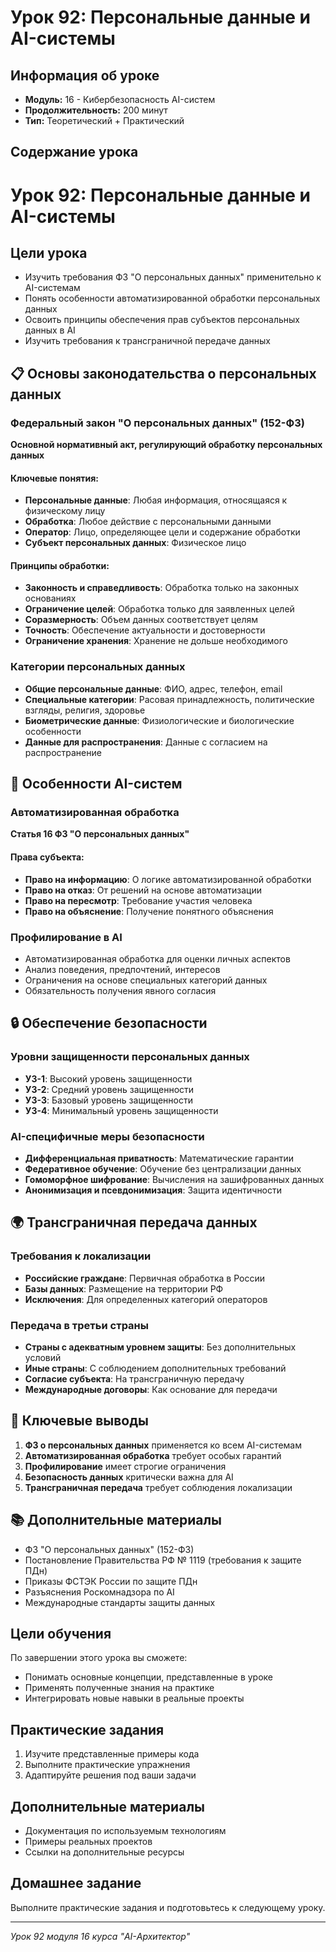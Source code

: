 # Урок 92: Персональные данные и AI-системы

## Информация об уроке
- **Модуль:** 16 - Кибербезопасность AI-систем
- **Продолжительность:** 200 минут
- **Тип:** Теоретический + Практический

## Содержание урока

# Урок 92: Персональные данные и AI-системы

## Цели урока
- Изучить требования ФЗ "О персональных данных" применительно к AI-системам
- Понять особенности автоматизированной обработки персональных данных
- Освоить принципы обеспечения прав субъектов персональных данных в AI
- Изучить требования к трансграничной передаче данных

## 📋 Основы законодательства о персональных данных

### Федеральный закон "О персональных данных" (152-ФЗ)
**Основной нормативный акт, регулирующий обработку персональных данных**

#### Ключевые понятия:
- **Персональные данные**: Любая информация, относящаяся к физическому лицу
- **Обработка**: Любое действие с персональными данными
- **Оператор**: Лицо, определяющее цели и содержание обработки
- **Субъект персональных данных**: Физическое лицо

#### Принципы обработки:
- **Законность и справедливость**: Обработка только на законных основаниях
- **Ограничение целей**: Обработка только для заявленных целей
- **Соразмерность**: Объем данных соответствует целям
- **Точность**: Обеспечение актуальности и достоверности
- **Ограничение хранения**: Хранение не дольше необходимого

### Категории персональных данных
- **Общие персональные данные**: ФИО, адрес, телефон, email
- **Специальные категории**: Расовая принадлежность, политические взгляды, религия, здоровье
- **Биометрические данные**: Физиологические и биологические особенности
- **Данные для распространения**: Данные с согласием на распространение

## 🤖 Особенности AI-систем

### Автоматизированная обработка
**Статья 16 ФЗ "О персональных данных"**

#### Права субъекта:
- **Право на информацию**: О логике автоматизированной обработки
- **Право на отказ**: От решений на основе автоматизации
- **Право на пересмотр**: Требование участия человека
- **Право на объяснение**: Получение понятного объяснения

### Профилирование в AI
- Автоматизированная обработка для оценки личных аспектов
- Анализ поведения, предпочтений, интересов
- Ограничения на основе специальных категорий данных
- Обязательность получения явного согласия

## 🔒 Обеспечение безопасности

### Уровни защищенности персональных данных
- **УЗ-1**: Высокий уровень защищенности
- **УЗ-2**: Средний уровень защищенности
- **УЗ-3**: Базовый уровень защищенности
- **УЗ-4**: Минимальный уровень защищенности

### AI-специфичные меры безопасности
- **Дифференциальная приватность**: Математические гарантии
- **Федеративное обучение**: Обучение без централизации данных
- **Гомоморфное шифрование**: Вычисления на зашифрованных данных
- **Анонимизация и псевдонимизация**: Защита идентичности

## 🌍 Трансграничная передача данных

### Требования к локализации
- **Российские граждане**: Первичная обработка в России
- **Базы данных**: Размещение на территории РФ
- **Исключения**: Для определенных категорий операторов

### Передача в третьи страны
- **Страны с адекватным уровнем защиты**: Без дополнительных условий
- **Иные страны**: С соблюдением дополнительных требований
- **Согласие субъекта**: На трансграничную передачу
- **Международные договоры**: Как основание для передачи

## 🎯 Ключевые выводы

1. **ФЗ о персональных данных** применяется ко всем AI-системам
2. **Автоматизированная обработка** требует особых гарантий
3. **Профилирование** имеет строгие ограничения
4. **Безопасность данных** критически важна для AI
5. **Трансграничная передача** требует соблюдения локализации

## 📚 Дополнительные материалы

- ФЗ "О персональных данных" (152-ФЗ)
- Постановление Правительства РФ № 1119 (требования к защите ПДн)
- Приказы ФСТЭК России по защите ПДн
- Разъяснения Роскомнадзора по AI
- Международные стандарты защиты данных

## Цели обучения
По завершении этого урока вы сможете:
- Понимать основные концепции, представленные в уроке
- Применять полученные знания на практике
- Интегрировать новые навыки в реальные проекты

## Практические задания
1. Изучите представленные примеры кода
2. Выполните практические упражнения
3. Адаптируйте решения под ваши задачи

## Дополнительные материалы
- Документация по используемым технологиям
- Примеры реальных проектов
- Ссылки на дополнительные ресурсы

## Домашнее задание
Выполните практические задания и подготовьтесь к следующему уроку.

---
*Урок 92 модуля 16 курса "AI-Архитектор"*
